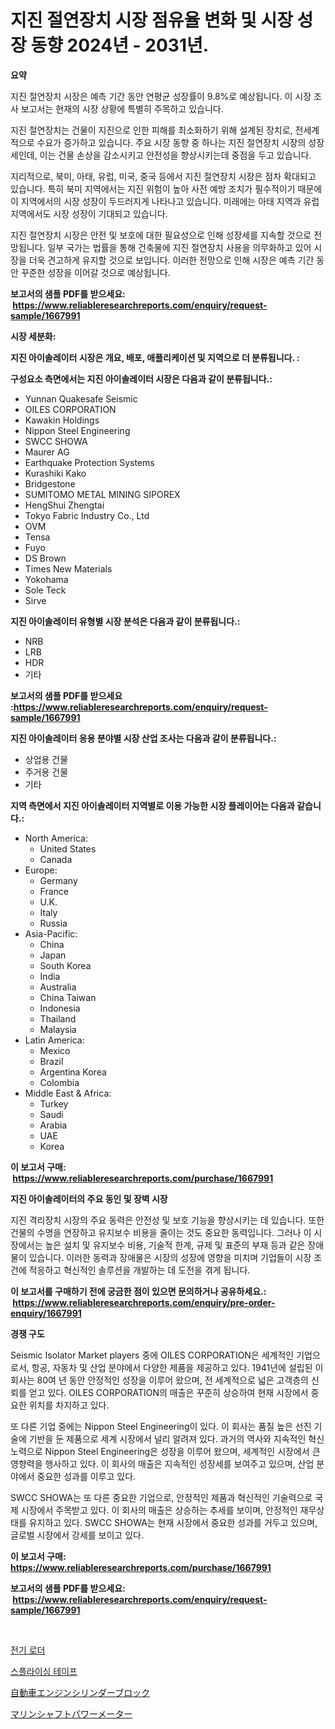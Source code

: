 <p><h1>지진 절연장치 시장 점유율 변화 및 시장 성장 동향 2024년 - 2031년.</h1></p><p><strong>요약</strong></p>
<p><p>지진 절연장치 시장은 예측 기간 동안 연평균 성장률이 9.8%로 예상됩니다. 이 시장 조사 보고서는 현재의 시장 상황에 특별히 주목하고 있습니다. </p><p>지진 절연장치는 건물이 지진으로 인한 피해를 최소화하기 위해 설계된 장치로, 전세계적으로 수요가 증가하고 있습니다. 주요 시장 동향 중 하나는 지진 절연장치 시장의 성장세인데, 이는 건물 손상을 감소시키고 안전성을 향상시키는데 중점을 두고 있습니다. </p><p>지리적으로, 북미, 아태, 유럽, 미국, 중국 등에서 지진 절연장치 시장은 점차 확대되고 있습니다. 특히 북미 지역에서는 지진 위험이 높아 사전 예방 조치가 필수적이기 때문에 이 지역에서의 시장 성장이 두드러지게 나타나고 있습니다. 미래에는 아태 지역과 유럽 지역에서도 시장 성장이 기대되고 있습니다. </p><p>지진 절연장치 시장은 안전 및 보호에 대한 필요성으로 인해 성장세를 지속할 것으로 전망됩니다. 일부 국가는 법률을 통해 건축물에 지진 절연장치 사용을 의무화하고 있어 시장을 더욱 견고하게 유지할 것으로 보입니다. 이러한 전망으로 인해 시장은 예측 기간 동안 꾸준한 성장을 이어갈 것으로 예상됩니다.</p></p>
<p><strong>보고서의 샘플 PDF를 받으세요: &nbsp;<a href="https://www.reliableresearchreports.com/enquiry/request-sample/1667991">https://www.reliableresearchreports.com/enquiry/request-sample/1667991</a></strong></p>
<p><strong>시장 세분화:</strong></p>
<p><strong> 지진 아이솔레이터 시장은 개요, 배포, 애플리케이션 및 지역으로 더 분류됩니다. :</strong></p>
<p><strong>구성요소 측면에서는 지진 아이솔레이터 시장은 다음과 같이 분류됩니다.:</strong></p>
<p><ul><li>Yunnan Quakesafe Seismic</li><li>OILES CORPORATION</li><li>Kawakin Holdings</li><li>Nippon Steel Engineering</li><li>SWCC SHOWA</li><li>Maurer AG</li><li>Earthquake Protection Systems</li><li>Kurashiki Kako</li><li>Bridgestone</li><li>SUMITOMO METAL MINING SIPOREX</li><li>HengShui Zhengtai</li><li>Tokyo Fabric Industry Co., Ltd</li><li>OVM</li><li>Tensa</li><li>Fuyo</li><li>DS Brown</li><li>Times New Materials</li><li>Yokohama</li><li>Sole Teck</li><li>Sirve</li></ul></p>
<p><strong> 지진 아이솔레이터 유형별 시장 분석은 다음과 같이 분류됩니다.:</strong></p>
<p><ul><li>NRB</li><li>LRB</li><li>HDR</li><li>기타</li></ul></p>
<p><strong>보고서의 샘플 PDF를 받으세요 :<a href="https://www.reliableresearchreports.com/enquiry/request-sample/1667991">https://www.reliableresearchreports.com/enquiry/request-sample/1667991</a></strong></p>
<p><strong> 지진 아이솔레이터 응용 분야별 시장 산업 조사는 다음과 같이 분류됩니다.:</strong></p>
<p><ul><li>상업용 건물</li><li>주거용 건물</li><li>기타</li></ul></p>
<p><strong>지역 측면에서 지진 아이솔레이터 지역별로 이용 가능한 시장 플레이어는 다음과 같습니다.:</strong></p>
<p><ul>
    <li>
        North America:
        <ul>
            <li>United States</li>
            <li>Canada</li>
        </ul>
    </li>
    <li>
        Europe:
        <ul>
            <li>Germany</li>
            <li>France</li>
            <li>U.K.</li>
            <li>Italy</li>
            <li>Russia</li>
        </ul>
    </li>
    <li>
        Asia-Pacific:
        <ul>
            <li>China</li>
            <li>Japan</li>
            <li>South Korea</li>
            <li>India</li>
            <li>Australia</li>
            <li>China Taiwan</li>
            <li>Indonesia</li>
            <li>Thailand</li>
            <li>Malaysia</li>
        </ul>
    </li>
    <li>
        Latin America:
        <ul>
            <li>Mexico</li>
            <li>Brazil</li>
            <li>Argentina Korea</li>
            <li>Colombia</li>
        </ul>
    </li>
    <li>
        Middle East & Africa:
        <ul>
            <li>Turkey</li>
            <li>Saudi</li>
            <li>Arabia</li>
            <li>UAE</li>
            <li>Korea</li>
        </ul>
    </li>
    </ul></p>
<p><strong>이 보고서 구매: &nbsp;<a href="https://www.reliableresearchreports.com/purchase/1667991">https://www.reliableresearchreports.com/purchase/1667991</a></strong></p>
<p><strong>지진 아이솔레이터의 주요 동인 및 장벽 시장</strong></p>
<p><p>지진 격리장치 시장의 주요 동력은 안전성 및 보호 기능을 향상시키는 데 있습니다. 또한 건물의 수명을 연장하고 유지보수 비용을 줄이는 것도 중요한 동력입니다. 그러나 이 시장에서는 높은 설치 및 유지보수 비용, 기술적 한계, 규제 및 표준의 부재 등과 같은 장애물이 있습니다. 이러한 동력과 장애물은 시장의 성장에 영향을 미치며 기업들이 시장 조건에 적응하고 혁신적인 솔루션을 개발하는 데 도전을 겪게 됩니다.</p></p>
<p><strong>이 보고서를 구매하기 전에 궁금한 점이 있으면 문의하거나 공유하세요.: &nbsp;<a href="https://www.reliableresearchreports.com/enquiry/pre-order-enquiry/1667991">https://www.reliableresearchreports.com/enquiry/pre-order-enquiry/1667991</a></strong></p>
<p><strong>경쟁 구도</strong></p>
<p><p>Seismic Isolator Market players 중에 OILES CORPORATION은 세계적인 기업으로서, 항공, 자동차 및 산업 분야에서 다양한 제품을 제공하고 있다. 1941년에 설립된 이 회사는 80여 년 동안 안정적인 성장을 이루어 왔으며, 전 세계적으로 넓은 고객층의 신뢰를 얻고 있다. OILES CORPORATION의 매출은 꾸준히 상승하여 현재 시장에서 중요한 위치를 차지하고 있다.</p><p>또 다른 기업 중에는 Nippon Steel Engineering이 있다. 이 회사는 품질 높은 선진 기술에 기반을 둔 제품으로 세계 시장에서 널리 알려져 있다. 과거의 역사와 지속적인 혁신 노력으로 Nippon Steel Engineering은 성장을 이루어 왔으며, 세계적인 시장에서 큰 영향력을 행사하고 있다. 이 회사의 매출은 지속적인 성장세를 보여주고 있으며, 산업 분야에서 중요한 성과를 이루고 있다.</p><p>SWCC SHOWA는 또 다른 중요한 기업으로, 안정적인 제품과 혁신적인 기술력으로 국제 시장에서 주목받고 있다. 이 회사의 매출은 상승하는 추세를 보이며, 안정적인 재무상태를 유지하고 있다. SWCC SHOWA는 현재 시장에서 중요한 성과를 거두고 있으며, 글로벌 시장에서 강세를 보이고 있다.</p></p>
<p><strong>이 보고서 구매: &nbsp; <a href="https://www.reliableresearchreports.com/purchase/1667991">https://www.reliableresearchreports.com/purchase/1667991</a></strong></p>
<p><strong>보고서의 샘플 PDF를 받으세요: &nbsp;<a href="https://www.reliableresearchreports.com/enquiry/request-sample/1667991">https://www.reliableresearchreports.com/enquiry/request-sample/1667991</a></strong><strong></strong></p>
<p>&nbsp;</p>
<p><p><a href="https://medium.com/@gummibear5656757/%EC%9D%BC%EB%A0%89%ED%8A%B8%EB%A6%AD-%EB%A1%9C%EB%8D%94-%EC%8B%9C%EC%9E%A5%EC%9D%80-%EC%8B%9C%EC%9E%A5-%EC%A0%90%EC%9C%A0%EC%9C%A8-%ED%81%AC%EA%B8%B0-%EB%B0%8F-2031%EB%85%84%EA%B9%8C%EC%A7%80%EC%9D%98-%EC%98%88%EC%83%81-%EC%98%88%EC%B8%A1%EC%97%90-%EC%B4%88%EC%A0%90%EC%9D%84-%EB%A7%9E%EC%B6%94%EA%B3%A0-%EC%9E%88%EC%8A%B5%EB%8B%88%EB%8B%A4-23060b18fa83">전기 로더</a></p><p><a href="https://medium.com/@jordybecker/%EC%8A%A4%ED%94%8C%EB%9D%BC%EC%9D%B4%EC%8B%B1-%ED%85%8C%EC%9D%B4%ED%94%84-%EC%8B%9C%EC%9E%A5-%EA%B2%BD%EC%9F%81-%EB%B6%84%EC%84%9D-%EC%8B%9C%EC%9E%A5-%EB%8F%99%ED%96%A5-%EB%B0%8F-2031%EB%85%84%EA%B9%8C%EC%A7%80%EC%9D%98-%EC%98%88%EC%B8%A1-25d46aa02eb7">스플라이싱 테이프</a></p><p><a href="https://medium.com/@josephee58/%E8%87%AA%E5%8B%95%E8%BB%8A%E7%94%A8%E3%82%A8%E3%83%B3%E3%82%B8%E3%83%B3%E3%82%B7%E3%83%AA%E3%83%B3%E3%83%80%E3%83%BC%E3%83%96%E3%83%AD%E3%83%83%E3%82%AF%E5%B8%82%E5%A0%B4%E3%81%AE%E8%A6%8F%E6%A8%A1%E3%81%A8%E5%B8%82%E5%A0%B4%E5%8B%95%E5%90%91-%E5%AE%8C%E5%85%A8%E3%81%AA%E7%94%A3%E6%A5%AD%E6%A6%82%E8%A6%81-2024%E5%B9%B4%E3%81%8B%E3%82%892031%E5%B9%B4-b1a9936cd9ea">自動車エンジンシリンダーブロック</a></p><p><a href="https://medium.com/@slbola/%E3%83%9E%E3%83%AA%E3%83%B3%E3%82%B7%E3%83%A3%E3%83%95%E3%83%88%E3%83%91%E3%83%AF%E3%83%BC%E3%83%A1%E3%83%BC%E3%82%BF%E3%83%BC%E5%B8%82%E5%A0%B4%E3%81%AE%E5%B1%95%E6%9C%9B-%E6%A5%AD%E7%95%8C%E3%81%AE%E6%A6%82%E8%A6%81%E3%81%A8%E4%BA%88%E6%B8%AC-2024%E5%B9%B4%E3%81%8B%E3%82%892031%E5%B9%B4-8b6b677ff76a">マリンシャフトパワーメーター</a></p></p>
